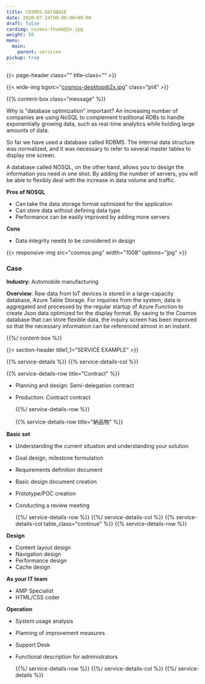 ```yaml
---
title: COSMOS DATABASE
date: 2020-07-24T00:00:00+09:00
draft: false
cardimg: cosmos-thumb@2x.jpg
weight: 50
menu:
  main:
    parent: services
pickup: true
---
```


{{< page-header class="" title-class="" >}}

{{< wide-img bgsrc="cosmos-desktop@2x.jpg" class="pt4" >}}

{{% content-box class="message" %}}

Why is "database optimization" important? An increasing number of companies are using NoSQL to complement traditional RDBs to handle exponentially growing data, such as real-time analytics while holding large amounts of data.

So far we have used a database called RDBMS. The internal data structure was normalized, and it was necessary to refer to several master tables to display one screen.

A database called NOSQL, on the other hand, allows you to design the information you need in one shot. By adding the number of servers, you will be able to flexibly deal with the increase in data volume and traffic.

**Pros of NOSQL**

- Can take the data storage format optimized for the application
- Can store data without defining data type
- Performance can be easily improved by adding more servers

**Cons**

- Data integrity needs to be considered in design

{{< responsive-img src="cosmos.png" width="1008" options="jpg" >}}

### Case

**Industry**: Automobile manufacturing

**Overview**: Raw data from IoT devices is stored in a large-capacity database, Azure Table Storage. For inquiries from the system, data is aggregated and processed by the regular startup of Azure Function to create Json data optimized for the display format. By saving to the Cosmos database that can store flexible data, the inquiry screen has been improved so that the necessary information can be referenced almost in an instant.

{{%/ content-box %}}

{{< section-header title1_1="SERVICE EXAMPLE" >}}

{{% service-details %}}
{{% service-details-col %}}

  {{% service-details-row title="Contract" %}}

- Planning and design: Semi-delegation contract
- Production: Contract contract

  {{%/ service-details-row %}}

  {{% service-details-row title="納品物" %}}

**Basic set**

- Understanding the current situation and understanding your solution
- Goal design, milestone formulation
- Requirements definition document
- Basic design document creation
- Prototype/POC creation
- Conducting a review meeting

  {{%/ service-details-row %}}
  {{%/ service-details-col %}}
  {{% service-details-col table_class="continue" %}}
  {{% service-details-row %}}

**Design**

- Content layout design
- Navigation design
- Performance design
- Cache design

**As your IT team**

- AMP Specialist
- HTML/CSS coder

**Operation**

- System usage analysis
- Planning of improvement measures
- Support Desk
- Functional description for administrators

  {{%/ service-details-row %}}
  {{%/ service-details-col %}}
  {{%/ service-details %}}
